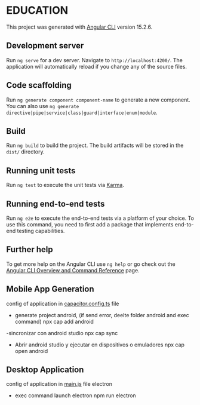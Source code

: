 # EDUCATION

This project was generated with [Angular CLI](https://github.com/angular/angular-cli) version 15.2.6.

## Development server

Run `ng serve` for a dev server. Navigate to `http://localhost:4200/`. The application will automatically reload if you change any of the source files.

## Code scaffolding

Run `ng generate component component-name` to generate a new component. You can also use `ng generate directive|pipe|service|class|guard|interface|enum|module`.

## Build

Run `ng build` to build the project. The build artifacts will be stored in the `dist/` directory.

## Running unit tests

Run `ng test` to execute the unit tests via [Karma](https://karma-runner.github.io).

## Running end-to-end tests

Run `ng e2e` to execute the end-to-end tests via a platform of your choice. To use this command, you need to first add a package that implements end-to-end testing capabilities.

## Further help

To get more help on the Angular CLI use `ng help` or go check out the [Angular CLI Overview and Command Reference](https://angular.io/cli) page.

## Mobile App Generation

config of application in 
[capacitor.config.ts](./capacitor.config.ts) file

- generate project android, (if send error, deelte folder android and exec command)
npx cap add android

-sincronizar con android studio
npx cap sync

- Abrir android studio y ejecutar en dispositivos o emuladores
npx cap open android

## Desktop Application 

config of application in 
[main.js](./main.ja) file electron

- exec command launch electron 
npm run electron


